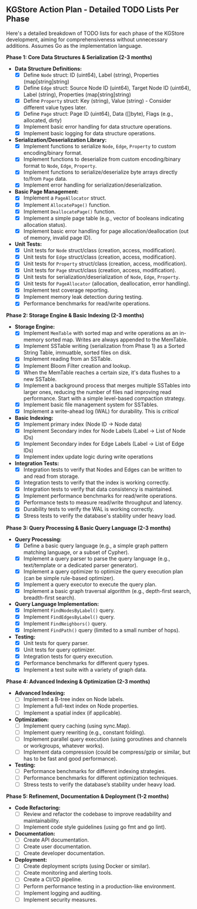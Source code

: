 ## KGStore Action Plan - Detailed TODO Lists Per Phase

Here's a detailed breakdown of TODO lists for each phase of the KGStore development, aiming for comprehensiveness without unnecessary additions.  Assumes Go as the implementation language.

**Phase 1: Core Data Structures & Serialization (2-3 months)**

* **Data Structure Definitions:**
    * [x] Define `Node` struct: ID (uint64), Label (string), Properties (map[string]string)
    * [x] Define `Edge` struct: Source Node ID (uint64), Target Node ID (uint64), Label (string), Properties (map[string]string)
    * [x] Define `Property` struct: Key (string), Value (string) - Consider different value types later.
    * [x] Define `Page` struct: Page ID (uint64), Data ([]byte),  Flags (e.g., allocated, dirty)
    * [x] Implement basic error handling for data structure operations.
    * [x] Implement basic logging for data structure operations.
* **Serialization/Deserialization Library:**
    * [x] Implement functions to serialize `Node`, `Edge`, `Property` to custom encoding/binary format.
    * [x] Implement functions to deserialize from custom encoding/binary format to `Node`, `Edge`, `Property`.
    * [x] Implement functions to serialize/deserialize byte arrays directly to/from `Page` data.
    * [x] Implement error handling for serialization/deserialization.
* **Basic Page Management:**
    * [x] Implement a `PageAllocator` struct.
    * [x] Implement `AllocatePage()` function.
    * [x] Implement `DeallocatePage()` function.
    * [x] Implement a simple page table (e.g., vector of booleans indicating allocation status).
    * [x] Implement basic error handling for page allocation/deallocation (out of memory, invalid page ID).
* **Unit Tests:**
    * [x] Unit tests for `Node` struct/class (creation, access, modification).
    * [x] Unit tests for `Edge` struct/class (creation, access, modification).
    * [x] Unit tests for `Property` struct/class (creation, access, modification).
    * [x] Unit tests for `Page` struct/class (creation, access, modification).
    * [x] Unit tests for serialization/deserialization of `Node`, `Edge`, `Property`.
    * [x] Unit tests for `PageAllocator` (allocation, deallocation, error handling).
    * [x] Implement test coverage reporting.
    * [x] Implement memory leak detection during testing.
    * [x] Performance benchmarks for read/write operations.

**Phase 2: Storage Engine & Basic Indexing (2-3 months)**

* **Storage Engine:**
    * [x] Implement `MemTable` with sorted map and write operations as an in-memory sorted map. Writes are always appended to the MemTable.
    * [x] Implement SSTable writing (serialization from Phase 1) as a Sorted String Table, immuatble, sorted files on disk.
    * [x] Implement reading from an SSTable.
    * [x] Implement Bloom Filter creation and lookup.
    * [x] When the MemTable reaches a certain size, it's data flushes to a new SSTable.
    * [x] Implement a background process that merges multiple SSTables into larger ones, reducing the number of files nad improving read performance. Start with a simple level-based compaction strategy.
    * [x] Implement basic file management system for SSTables.
    * [x] Implement a write-ahead log (WAL) for durability. This is *critical*
* **Basic Indexing:**
    * [x] Implement primary index (Node ID -> Node data)
    * [x] Implement Secondary index for Node Labels (Label -> List of Node IDs)
    * [x] Implement Secondary index for Edge Labels (Label -> List of Edge IDs)
    * [x] Implement index update logic during write operations
* **Integration Tests:**
    * [x] Integration tests to verify that Nodes and Edges can be written to and read from storage.
    * [x] Integration tests to verify that the index is working correctly.
    * [x] Integration tests to verify that data consistency is maintained.
    * [x] Implement performance benchmarks for read/write operations.
    * [x] Performance tests to measure read/write throughput and latency.
    * [x] Durability tests to verify the WAL is working correctly.
    * [x] Stress tests to verify the database's stability under heavy load.

**Phase 3: Query Processing & Basic Query Language (2-3 months)**

* **Query Processing:**
    * [x] Define a basic query language (e.g., a simple graph pattern matching language, or a subset of Cypher).
    * [x] Implement a query parser to parse the query language (e.g., text/template or a dedicated parser generator).
    * [x] Implement a query optimizer to optimize the query execution plan (can be simple rule-based optimizer).
    * [x] Implement a query executor to execute the query plan.
    * [x] Implement a basic graph traversal algorithm (e.g., depth-first search, breadth-first search).
* **Query Language Implementation:**
    * [x] Implement `FindNodesByLabel()` query.
    * [x] Implement `FindEdgesByLabel()` query.
    * [x] Implement `FindNeighbors()` query.
    * [x] Implement `FindPath()` query (limited to a small number of hops).
* **Testing:**
    * [x] Unit tests for query parser.
    * [x] Unit tests for query optimizer.
    * [x] Integration tests for query execution.
    * [x] Performance benchmarks for different query types.
    * [x] Implement a test suite with a variety of graph data.

**Phase 4: Advanced Indexing & Optimization (2-3 months)**

* **Advanced Indexing:**
    * [ ] Implement a B-tree index on Node labels.
    * [ ] Implement a full-text index on Node properties.
    * [ ] Implement a spatial index (if applicable).
* **Optimization:**
    * [ ] Implement query caching (using sync.Map).
    * [ ] Implement query rewriting (e.g., constant folding).
    * [ ] Implement parallel query execution (using goroutines and channels or workgroups, whatever works).
    * [ ] Implement data compression (could be compress/gzip or similar, but has to be fast and good performance).
* **Testing:**
    * [ ] Performance benchmarks for different indexing strategies.
    * [ ] Performance benchmarks for different optimization techniques.
    * [ ] Stress tests to verify the database’s stability under heavy load.

**Phase 5: Refinement, Documentation & Deployment (1-2 months)**

* **Code Refactoring:**
    * [ ] Review and refactor the codebase to improve readability and maintainability.
    * [ ] Implement code style guidelines (using go fmt and go lint).
* **Documentation:**
    * [ ] Create API documentation.
    * [ ] Create user documentation.
    * [ ] Create developer documentation.
* **Deployment:**
    * [ ] Create deployment scripts (using Docker or similar).
    * [ ] Create monitoring and alerting tools.
    * [ ] Create a CI/CD pipeline.
    * [ ] Perform performance testing in a production-like environment.
    * [ ] Implement logging and auditing.
    * [ ] Implement security measures.
